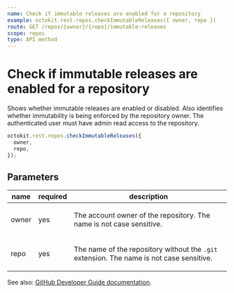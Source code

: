 ```yaml
---
name: Check if immutable releases are enabled for a repository
example: octokit.rest.repos.checkImmutableReleases({ owner, repo })
route: GET /repos/{owner}/{repo}/immutable-releases
scope: repos
type: API method
---
```


# Check if immutable releases are enabled for a repository

Shows whether immutable releases are enabled or disabled. Also identifies whether immutability is being
enforced by the repository owner. The authenticated user must have admin read access to the repository.

```js
octokit.rest.repos.checkImmutableReleases({
  owner,
  repo,
});
```

## Parameters

<table>
  <thead>
    <tr>
      <th>name</th>
      <th>required</th>
      <th>description</th>
    </tr>
  </thead>
  <tbody>
    <tr><td>owner</td><td>yes</td><td>

The account owner of the repository. The name is not case sensitive.

</td></tr>
<tr><td>repo</td><td>yes</td><td>

The name of the repository without the `.git` extension. The name is not case sensitive.

</td></tr>
  </tbody>
</table>

See also: [GitHub Developer Guide documentation](https://docs.github.com/rest/repos/repos#check-if-immutable-releases-are-enabled-for-a-repository).
